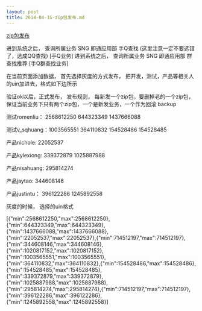 ```yaml
---
layout: post
title: 2014-04-15-zip包发布.md
---
```


[zip包发布](http://admin.connect.oa.com/index.html)

进到系统之后， 查询所属业务 SNG 即通应用部 手Q查找 (这里注意一定不要选错了，选成QQ查找) [手Q业务]
进到系统之后， 查询所属业务 SNG 即通应用部 群查找推荐 [手Q群查找业务]


在当前页面添加数据， 首先选择灰度的方式发布， 把开发，测试，产品等相关人的uin加进去，格式如下边所示

验证ok以后，正式发布， 发布规则， 每新发一个zip包，要删掉老的一个zip包， 保证当前业务下只有两个zip包，一个是新发业务，一个作为回滚 backup

测试romenliu： 2568612250  644323349  1437666088

测试v_sqhuang：1003565551 364110832  154528486 154528485

产品nichole: 22052537

产品kylexiong: 339372879   1025887988

产品nisahuang: 295814274

产品jaytao: 344608146

产品justintu： 396122286  1245892558

灰度的时候， 选择的uin格式

[{"min":2568612250,"max":2568612250},{"min":644323349,"max":644323349},{"min":1437666088,"max":1437666088},{"min":22052537,"max":22052537},{"min":714512197,"max":714512197},{"min":344608146,"max":344608146},{"min":1020817152,"max":1020817152},{"min":1003565551,"max":1003565551},{"min":364110832,"max":364110832},{"min":154528486,"max":154528486},{"min":154528485,"max":154528485},{"min":339372879,"max":339372879},{"min":1025887988,"max":1025887988},{"min":295814274,"max":295814274},{"min":714512197,"max":714512197},{"min":396122286,"max":396122286},{"min":1245892558,"max":1245892558}]


